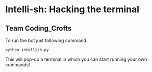 # Intelli-sh: Hacking the terminal


## Team Coding_Crofts


To run the bot just following command:
```
python intellish.py
```

This will pop-up a terminal in which you can start running your own commands!